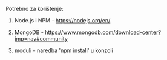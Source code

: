 Potrebno za korištenje:

1) Node.js i NPM - https://nodejs.org/en/

2) MongoDB - https://www.mongodb.com/download-center?jmp=nav#community

3) moduli - naredba 'npm install' u konzoli
